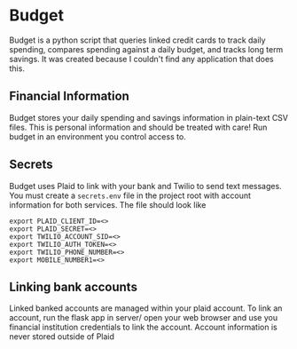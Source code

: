 # Budget

Budget is a python script that queries linked credit cards to track daily spending, compares spending against
a daily budget, and tracks long term savings. It was created because I couldn't find any application that
does this.

## Financial Information

Budget stores your daily spending and savings information in plain-text CSV files. This is personal information and should be treated with care! Run budget in an environment you control access to.

## Secrets

Budget uses Plaid to link with your bank and Twilio to send text messages. You must create a `secrets.env` file in the project root with account information for both services. The file should look like

    export PLAID_CLIENT_ID=<>
    export PLAID_SECRET=<>
    export TWILIO_ACCOUNT_SID=<>
    export TWILIO_AUTH_TOKEN=<>
    export TWILIO_PHONE_NUMBER=<>
    export MOBILE_NUMBER1=<>

## Linking bank accounts

Linked banked accounts are managed within your plaid account. To link an account, run the flask app in server/ open your web browser and use you financial institution credentials to link the account. Account information is never stored outside of Plaid
